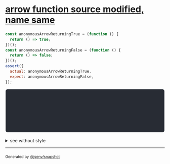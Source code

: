 # [arrow function source modified, name same](../../function.test.js#L36)

```js
const anonymousArrowReturningTrue = (function () {
  return () => true;
})();
const anonymousArrowReturningFalse = (function () {
  return () => false;
})();
assert({
  actual: anonymousArrowReturningTrue,
  expect: anonymousArrowReturningFalse,
});
```

![img](throw.svg)

<details>
  <summary>see without style</summary>

```console
AssertionError: actual and expect are different

actual: () => {
  [source code],
}
expect: () => {
  [source code],
}
```

</details>

---

<sub>
  Generated by <a href="https://github.com/jsenv/core/tree/main/packages/independent/snapshot">@jsenv/snapshot</a>
</sub>